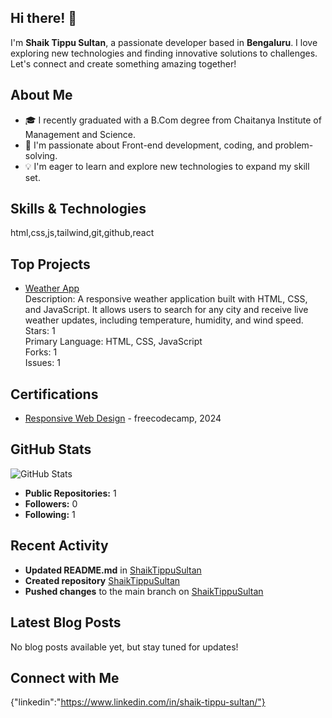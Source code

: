 ## Hi there! 👋

I'm **Shaik Tippu Sultan**, a passionate developer based in **Bengaluru**. I love exploring new technologies and finding innovative solutions to challenges. Let's connect and create something amazing together!

## About Me

- 🎓 I recently graduated with a B.Com degree from Chaitanya Institute of Management and Science.
- 🌱 I'm passionate about Front-end development, coding, and problem-solving.
- 💡 I'm eager to learn and explore new technologies to expand my skill set.

## Skills & Technologies

html,css,js,tailwind,git,github,react

## Top Projects

- [Weather App](https://github.com/sultan296/ShaikTippuSultan)  
  Description: A responsive weather application built with HTML, CSS, and JavaScript. It allows users to search for any city and receive live weather updates, including temperature, humidity, and wind speed.  
  Stars: 1  
  Primary Language: HTML, CSS, JavaScript  
  Forks: 1  
  Issues: 1

## Certifications

- [Responsive Web Design](https://www.freecodecamp.org/certification/Sultan991/responsive-web-design) - freecodecamp, 2024

## GitHub Stats

![GitHub Stats](https://github-readme-stats.vercel.app/api?username=sultan296&show_icons=true&theme=radical)

- **Public Repositories:** 1  
- **Followers:** 0  
- **Following:** 1

## Recent Activity

- **Updated README.md** in [ShaikTippuSultan](https://github.com/sultan296/ShaikTippuSultan)  
- **Created repository** [ShaikTippuSultan](https://github.com/sultan296/ShaikTippuSultan)  
- **Pushed changes** to the main branch on [ShaikTippuSultan](https://github.com/sultan296/ShaikTippuSultan)

## Latest Blog Posts

No blog posts available yet, but stay tuned for updates!

## Connect with Me

{"linkedin":"https://www.linkedin.com/in/shaik-tippu-sultan/"}
